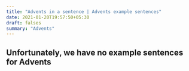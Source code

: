 ```yaml
---
title: "Advents in a sentence | Advents example sentences"
date: 2021-01-20T19:57:50+05:30
draft: falses
summary: "Advents"
---
```

## Unfortunately, we have no example sentences for Advents                 
